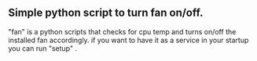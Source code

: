 ## Simple python script to turn fan on/off.

"fan" is a python scripts that checks for cpu temp and turns on/off the installed fan accordingly.
if you want to have it as a service in your startup you can run "setup" .
